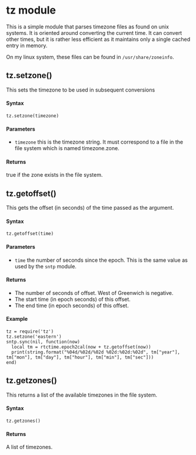 # tz module

This is a simple module that parses timezone files as found on unix systems. It is oriented around converting the current time. It can convert other times, but it is
rather less efficient as it maintains only a single cached entry in memory.

On my linux system, these files can be found in `/usr/share/zoneinfo`.


## tz.setzone()

This sets the timezone to be used in subsequent conversions

#### Syntax
`tz.setzone(timezone)`

#### Parameters
- `timezone` this is the timezone string. It must correspond to a file in the file system which is named timezone.zone.

#### Returns
true if the zone exists in the file system.

## tz.getoffset()

This gets the offset (in seconds) of the time passed as the argument.

#### Syntax
`tz.getoffset(time)`

#### Parameters
- `time` the number of seconds since the epoch. This is the same value as used by the `sntp` module.

#### Returns

- The number of seconds of offset. West of Greenwich is negative.
- The start time (in epoch seconds) of this offset.
- The end time (in epoch seconds) of this offset.

#### Example
```
tz = require('tz')
tz.setzone('eastern')
sntp.sync(nil, function(now)
  local tm = rtctime.epoch2cal(now + tz.getoffset(now))
  print(string.format("%04d/%02d/%02d %02d:%02d:%02d", tm["year"], tm["mon"], tm["day"], tm["hour"], tm["min"], tm["sec"]))
end)
```

## tz.getzones()

This returns a list of the available timezones in the file system.

#### Syntax
`tz.getzones()`

#### Returns
A list of timezones.
